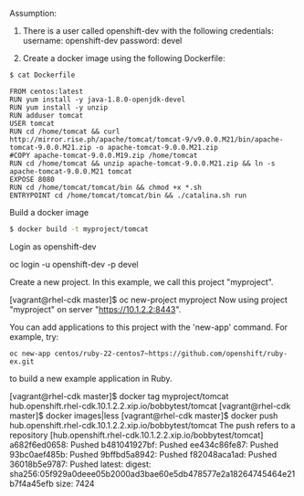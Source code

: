 Assumption:
1. There is a user called openshift-dev with the following credentials:
username: openshift-dev
password: devel

2. Create a docker image using the following Dockerfile:

```bash
$ cat Dockerfile
```
```vi
FROM centos:latest
RUN yum install -y java-1.8.0-openjdk-devel
RUN yum install -y unzip
RUN adduser tomcat
USER tomcat
RUN cd /home/tomcat && curl http://mirror.rise.ph/apache/tomcat/tomcat-9/v9.0.0.M21/bin/apache-tomcat-9.0.0.M21.zip -o apache-tomcat-9.0.0.M21.zip
#COPY apache-tomcat-9.0.0.M19.zip /home/tomcat
RUN cd /home/tomcat && unzip apache-tomcat-9.0.0.M21.zip && ln -s apache-tomcat-9.0.0.M21 tomcat
EXPOSE 8080
RUN cd /home/tomcat/tomcat/bin && chmod +x *.sh
ENTRYPOINT cd /home/tomcat/tomcat/bin && ./catalina.sh run
```

Build a docker image
```bash
$ docker build -t myproject/tomcat
```

Login as openshift-dev

oc login -u openshift-dev -p devel

Create a new project. In this example, we call this project "myproject".

[vagrant@rhel-cdk master]$ oc new-project myproject
Now using project "myproject" on server "https://10.1.2.2:8443".

You can add applications to this project with the 'new-app' command. For example, try:

    oc new-app centos/ruby-22-centos7~https://github.com/openshift/ruby-ex.git

to build a new example application in Ruby.


[vagrant@rhel-cdk master]$ docker tag myproject/tomcat hub.openshift.rhel-cdk.10.1.2.2.xip.io/bobbytest/tomcat
[vagrant@rhel-cdk master]$ docker images|less
[vagrant@rhel-cdk master]$ docker push hub.openshift.rhel-cdk.10.1.2.2.xip.io/bobbytest/tomcat
The push refers to a repository [hub.openshift.rhel-cdk.10.1.2.2.xip.io/bobbytest/tomcat]
a682f6ed0658: Pushed 
b481041927bf: Pushed 
ee434c86fe87: Pushed 
93bc0aef485b: Pushed 
9bffbd5a8942: Pushed 
f82048aca1ad: Pushed 
36018b5e9787: Pushed 
latest: digest: sha256:05f929a0deee05b2000ad3bae60e5db478577e2a18264745464e21b7f4a45efb size: 7424
